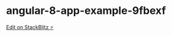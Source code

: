 # angular-8-app-example-9fbexf

[Edit on StackBlitz ⚡️](https://stackblitz.com/edit/angular-8-app-example-9fbexf)